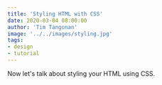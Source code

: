 ```yaml
---
title: 'Styling HTML with CSS'
date: 2020-03-04 08:00:00
author: 'Tim Tangonan'
image: '../../images/styling.jpg'
tags:
- design
- tutorial 
---
```


Now let's talk about styling your HTML using CSS.
